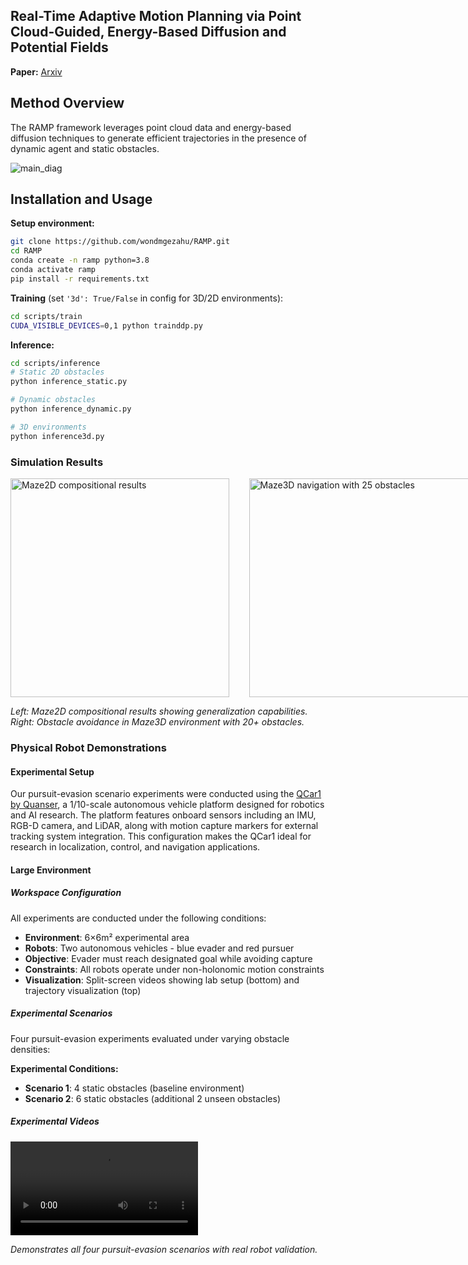 ## Real-Time Adaptive Motion Planning via Point Cloud-Guided, Energy-Based Diffusion and Potential Fields

**Paper:** [Arxiv](https://arxiv.org/abs/2507.09383v1)

## Method Overview
The RAMP framework leverages point cloud data and energy-based diffusion techniques to generate efficient trajectories in the presence of dynamic agent and static obstacles.

![main_diag](https://github.com/user-attachments/assets/ad1f25e2-40ca-4d0e-ac7e-5d7b37ca8544)

## Installation and Usage

**Setup environment:**
```bash
git clone https://github.com/wondmgezahu/RAMP.git
cd RAMP
conda create -n ramp python=3.8
conda activate ramp
pip install -r requirements.txt
```

**Training** (set `'3d': True/False` in config for 3D/2D environments):
```bash
cd scripts/train
CUDA_VISIBLE_DEVICES=0,1 python trainddp.py
```

**Inference:**
```bash
cd scripts/inference
# Static 2D obstacles
python inference_static.py

# Dynamic obstacles  
python inference_dynamic.py

# 3D environments
python inference3d.py
```

### Simulation Results


<div style="display: flex; align-items: center;">
  <img src="https://github.com/user-attachments/assets/d8121aaa-9153-4585-8ca5-7d65280ffa0f" height="350" width="350" alt="Maze2D compositional results">
  &nbsp;&nbsp;&nbsp;&nbsp;&nbsp;&nbsp;&nbsp;&nbsp;
  <img src="https://github.com/user-attachments/assets/7320c893-1c45-41c0-969c-c7e76c36ea07" height="350" width="400" alt="Maze3D navigation with 25 obstacles">
</div>


*Left: Maze2D compositional results showing generalization capabilities. Right: Obstacle avoidance in Maze3D environment with 20+ obstacles.*

### Physical Robot Demonstrations

#### Experimental Setup

Our pursuit-evasion scenario experiments were conducted using the [QCar1 by Quanser](https://www.quanser.com/products/qcar/), a 1/10-scale autonomous vehicle platform designed for robotics and AI research. The platform features onboard sensors including an IMU, RGB-D camera, and LiDAR, along with motion capture markers for external tracking system integration. This configuration makes the QCar1 ideal for research in localization, control, and navigation applications.

#### Large Environment 

##### Workspace Configuration
All experiments are conducted under the following conditions:
- **Environment**: 6×6m² experimental area
- **Robots**: Two autonomous vehicles - blue evader and red pursuer  
- **Objective**: Evader must reach designated goal while avoiding capture
- **Constraints**: All robots operate under non-holonomic motion constraints
- **Visualization**: Split-screen videos showing lab setup (bottom) and trajectory visualization (top)


##### Experimental Scenarios

Four pursuit-evasion experiments evaluated under varying obstacle densities:

**Experimental Conditions:**
- **Scenario 1**: 4 static obstacles (baseline environment)
- **Scenario 2**: 6 static obstacles (additional 2 unseen obstacles)

##### Experimental Videos

<video src="https://github.com/user-attachments/assets/caa43491-58ce-4817-9da9-8a3b4bb78d5b" controls="controls" style="max-width: 100%;">
</video>

*Demonstrates all four pursuit-evasion scenarios with real robot validation.*


